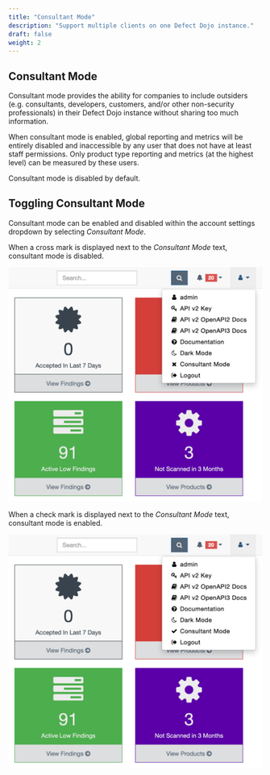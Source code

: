 ```yaml
---
title: "Consultant Mode"
description: "Support multiple clients on one Defect Dojo instance."
draft: false
weight: 2
---
```


## Consultant Mode

Consultant mode provides the ability for companies to include outsiders (e.g. consultants, developers, customers, and/or other non-security professionals) in their Defect Dojo instance without sharing too much information.

When consultant mode is enabled, global reporting and metrics will be entirely disabled and inaccessible by any user that does not have at least staff permissions. Only product type reporting and metrics (at the highest level) can be measured by these users.

Consultant mode is disabled by default.

## Toggling Consultant Mode

Consultant mode can be enabled and disabled within the account settings dropdown by selecting _Consultant Mode_.

When a cross mark is displayed next to the _Consultant Mode_ text, consultant mode is disabled.

![Enabling Dark Mode](images/cm-dm-disabled.png)

When a check mark is displayed next to the _Consultant Mode_ text, consultant mode is enabled.

![Enabling Consultant Mode](images/cm-enabled.png)
